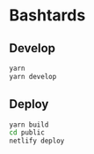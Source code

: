 # Bashtards

## Develop

```bash
yarn
yarn develop
```

## Deploy

```bash
yarn build
cd public
netlify deploy
```